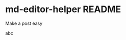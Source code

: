 # md-editor-helper README

Make a post easy 

<div class="post_paddingLeftIntend2">
  <div class="post_listIntend2" data-num="a.">
    abc
  </div>
</div>